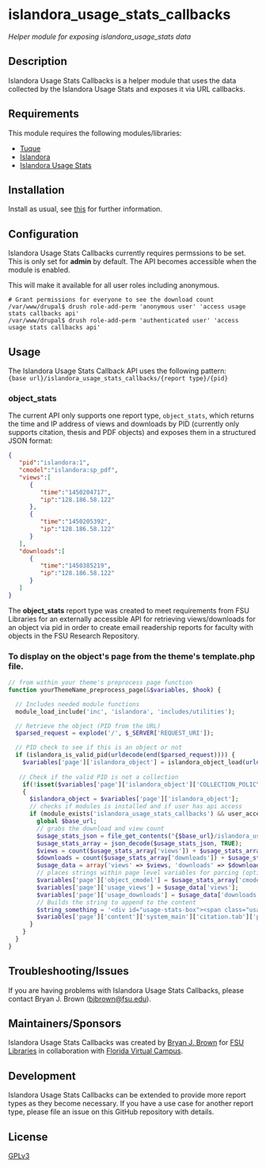 # islandora_usage_stats_callbacks
*Helper module for exposing islandora_usage_stats data*

## Description
Islandora Usage Stats Callbacks is a helper module that uses the data collected by the Islandora Usage Stats and exposes it via URL callbacks.

## Requirements
This module requires the following modules/libraries:
* [Tuque](https://github.com/islandora/tuque)
* [Islandora](https://github.com/islandora/islandora)
* [Islandora Usage Stats](https://github.com/Islandora/islandora_usage_stats)

## Installation
Install as usual, see [this](https://drupal.org/documentation/install/modules-themes/modules-7) for further information.

## Configuration
Islandora Usage Stats Callbacks currently requires permssions to be set. This is only set for __admin__ by default. The API becomes accessible when the module is enabled.

This will make it available for all user roles including anonymous.
```terminal
# Grant permissions for everyone to see the download count
/var/www/drupal$ drush role-add-perm 'anonymous user' 'access usage stats callbacks api'
/var/www/drupal$ drush role-add-perm 'authenticated user' 'access usage stats callbacks api'
```

## Usage
The Islandora Usage Stats Callback API uses the following pattern:  
`{base url}/islandora_usage_stats_callbacks/{report type}/{pid}`

### object_stats
The current API only supports one report type, `object_stats`, which returns the time and IP address of views and downloads by PID (currently only supports citation, thesis and PDF objects) and exposes them in a structured JSON format:
```json
{  
   "pid":"islandora:1",
   "cmodel":"islandora:sp_pdf",
   "views":[  
      {  
         "time":"1450204717",
         "ip":"128.186.58.122"
      },
      {  
         "time":"1450205392",
         "ip":"128.186.58.122"
      }
   ],
   "downloads":[  
      {  
         "time":"1450385219",
         "ip":"128.186.58.122"
      }
   ]
}
```
The **object_stats** report type was created to meet requirements from  FSU Libraries for an externally accessible API for retrieving views/downloads for an object via pid in order to create email readership reports for faculty with objects in the FSU Research Repository.

### To display on the object's page from the theme's template.php file.
```php
// from within your theme's preprocess page function
function yourThemeName_preprocess_page(&$variables, $hook) {

  // Includes needed module functions
  module_load_include('inc', 'islandora', 'includes/utilities');

  // Retrieve the object (PID from the URL)
  $parsed_request = explode('/', $_SERVER['REQUEST_URI']);

  // PID check to see if this is an object or not
  if (islandora_is_valid_pid(urldecode(end($parsed_request)))) {
    $variables['page']['islandora_object'] = islandora_object_load(urldecode(end($parsed_request)));
    
   // Check if the valid PID is not a collection
    if(!isset($variables['page']['islandora_object']['COLLECTION_POLICY']))
    {
      $islandora_object = $variables['page']['islandora_object'];
      // checks if modules is installed and if user has api access
      if (module_exists('islandora_usage_stats_callbacks') && user_access('access usage stats callbacks api')) {
        global $base_url;
        // grabs the download and view count
        $usage_stats_json = file_get_contents("{$base_url}/islandora_usage_stats_callbacks/object_stats/{$islandora_object->id}");
        $usage_stats_array = json_decode($usage_stats_json, TRUE);
        $views = count($usage_stats_array['views']) + $usage_stats_array['legacy-views'];
        $downloads = count($usage_stats_array['downloads']) + $usage_stats_array['legacy-downloads'];
        $usage_data = array('views' => $views, 'downloads' => $downloads);
        // places strings within page level variables for parcing (optional)
        $variables['page']['object_cmodel'] = $usage_stats_array['cmodel'];
        $variables['page']['usage_views'] = $usage_data['views'];
        $variables['page']['usage_downloads'] = $usage_data['downloads'];
        // Builds the string to append to the content 
        $string_something = '<div id="usage-stats-box"><span class="usage-stats-views">' . $usage_data['views'] . ' views</span><br><span class="usage-stats-downloads">' . $usage_data['downloads'] . ' downloads</span></div>';
        $variables['page']['content']['system_main']['citation.tab']['pdf_download']['#suffix'] = $string_something;
      }
    }
  }
}
```

## Troubleshooting/Issues
If you are having problems with Islandora Usage Stats Callbacks, please contact Bryan J. Brown (bjbrown@fsu.edu).

## Maintainers/Sponsors
Islandora Usage Stats Callbacks was created by [Bryan J. Brown](https://github.com/bryjbrown) for [FSU Libraries](https://www.lib.fsu.edu) in collaboration with [Florida Virtual Campus](https://github.com/flvc).

## Development
Islandora Usage Stats Callbacks can be extended to provide more report types as they become necessary.
If you have a use case for another report type, please file an issue on this GitHub repository with details.

## License
[GPLv3](http://www.gnu.org/licenses/gpl-3.0.txt)

